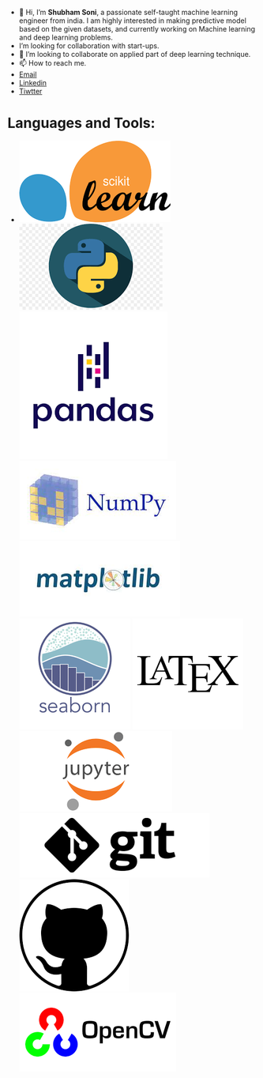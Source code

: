 - 👋 Hi, I’m **Shubham Soni**, a passionate self-taught machine learning engineer from india. I am highly interested in making predictive model based on the given datasets, and currently working on Machine learning and deep learning problems.
-   I’m looking for collaboration with start-ups.
- 💞️ I’m looking to collaborate on applied part of deep learning technique.
- 📫 How to reach me.
-  [Email](shubham.soni9044@gmail.com)
-  [Linkedin](https://www.linkedin.com/in/shubham-kumar-soni-320b331b0/)
-  [Tiwtter](https://twitter.com/Shubham74347618)

# Languages and Tools:
- ![sklearn](https://github.com/Shubham007-web/Logos/blob/main/sklearn.png?raw=true) ![Python](https://github.com/Shubham007-web/Logos/blob/main/python.png?raw=false)
![Pandas](https://github.com/Shubham007-web/Logos/blob/main/pandas.png?raw=true,'Pandas') ![Numpy](https://github.com/Shubham007-web/Logos/blob/main/numpy.jpeg?raw=false) ![Matplotlib](https://github.com/Shubham007-web/Logos/blob/main/matplotlib.jpeg) ![Seaborn](https://github.com/Shubham007-web/Logos/blob/main/seaborn.png) ![Latex](https://github.com/Shubham007-web/Logos/blob/main/latex.png) ![Jupyter](https://github.com/Shubham007-web/Logos/blob/main/jupter_notebook.png) ![Git](https://github.com/Shubham007-web/Logos/blob/main/git.png) ![Github](https://github.com/Shubham007-web/Logos/blob/main/github.png) ![openCV](https://github.com/Shubham007-web/Logos/blob/main/opencv.png)



